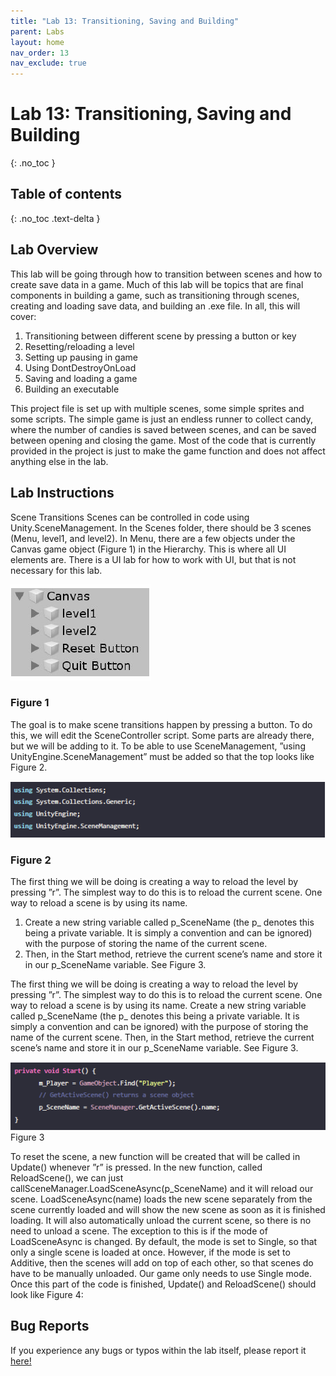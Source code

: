 ```yaml
---
title: "Lab 13: Transitioning, Saving and Building"
parent: Labs
layout: home
nav_order: 13
nav_exclude: true
---
```


# Lab 13: Transitioning, Saving and Building
{: .no_toc }

## Table of contents
{: .no_toc .text-delta }

## Lab Overview
This lab will be going through how to transition between scenes and how to create save data in a game. Much of this lab will be topics that are final components in building a game, such as transitioning through scenes, creating and loading save data, and building an .exe file. In all, this will cover: 

1. Transitioning between different scene by pressing a button or key 
2. Resetting/reloading a level 
3. Setting up pausing in game 
4. Using DontDestroyOnLoad 
5. Saving and loading a game 
6. Building an executable 

This project file is set up with multiple scenes, some simple sprites and some scripts. The simple game is just an endless runner to collect candy, where the number of candies is saved between scenes, and can be saved between opening and closing the game. Most of the code that is currently provided in the project is just to make the game function and does not affect anything else in the lab. 

## Lab Instructions
Scene Transitions 
Scenes can be controlled in code using Unity.SceneManagement. In the Scenes folder, there should be 3 scenes (Menu, level1, and level2). In Menu, there are a few objects under the Canvas game object (Figure 1) in the Hierarchy. This is where all UI elements are. There is a UI lab for how to work with UI, but that is not necessary for this lab. 

![](images\figure1.png)

### Figure 1

The goal is to make scene transitions happen by pressing a button. To do this, we will edit the SceneController script. Some parts are already there, but we will be adding to it. To be able to use SceneManagement, ”using UnityEngine.SceneManagement” must be added so that the top looks like Figure 2. 

![](images\figure2.png)

### Figure 2

The first thing we will be doing is creating a way to reload the level by pressing ”r”. The simplest way to do this is to reload the current scene. One way to reload a scene is by using its name. 

1. Create a new string variable called p_SceneName (the p_ denotes this being a private variable. It is simply a convention and can be ignored) with the purpose of storing the name of the current scene. 
2. Then, in the Start method, retrieve the current scene’s name and store it in our p_SceneName variable. See Figure 3.

The first thing we will be doing is creating a way to reload the level by pressing ”r”. The simplest way to do this is to reload the current scene. One way to reload a scene is by using its name. 
Create a new string variable called p_SceneName (the p_ denotes this being a private variable. It is simply a convention and can be ignored) with the purpose of storing the name of the current scene. 
Then, in the Start method, retrieve the current scene’s name and store it in our p_SceneName variable. See Figure 3.

![](images\figure3.png)
Figure 3

To reset the scene, a new function will be created that will be called in Update() whenever ”r” is pressed. In the new function, called ReloadScene(), we can just callSceneManager.LoadSceneAsync(p_SceneName) and it will reload our scene. LoadSceneAsync(name) loads the new scene separately from the scene currently loaded and will show the new scene as soon as it is finished loading. It will also automatically unload the current scene, so there is no need to unload a scene. The exception to this is if the mode of LoadSceneAsync is changed. By default, the mode is set to Single, so that only a single scene is loaded at once. However, if the mode is set to Additive, then the scenes will add on top of each other, so that scenes do have to be manually unloaded. Our game only needs to use Single mode. Once this part of the code is finished, Update() and ReloadScene() should look like Figure 4: 



## Bug Reports
If you experience any bugs or typos within the lab itself, please report it [here!]

[here!]: https://forms.gle/1C2GPHGDHCQo3WWe7 